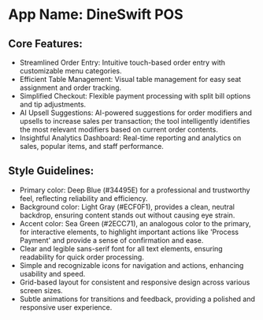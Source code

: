 # **App Name**: DineSwift POS

## Core Features:

- Streamlined Order Entry: Intuitive touch-based order entry with customizable menu categories.
- Efficient Table Management: Visual table management for easy seat assignment and order tracking.
- Simplified Checkout: Flexible payment processing with split bill options and tip adjustments.
- AI Upsell Suggestions: AI-powered suggestions for order modifiers and upsells to increase sales per transaction; the tool intelligently identifies the most relevant modifiers based on current order contents.
- Insightful Analytics Dashboard: Real-time reporting and analytics on sales, popular items, and staff performance.

## Style Guidelines:

- Primary color: Deep Blue (#34495E) for a professional and trustworthy feel, reflecting reliability and efficiency.
- Background color: Light Gray (#ECF0F1), provides a clean, neutral backdrop, ensuring content stands out without causing eye strain.
- Accent color: Sea Green (#2ECC71), an analogous color to the primary, for interactive elements, to highlight important actions like 'Process Payment' and provide a sense of confirmation and ease.
- Clear and legible sans-serif font for all text elements, ensuring readability for quick order processing.
- Simple and recognizable icons for navigation and actions, enhancing usability and speed.
- Grid-based layout for consistent and responsive design across various screen sizes.
- Subtle animations for transitions and feedback, providing a polished and responsive user experience.